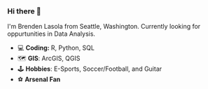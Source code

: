 ### Hi there 👋

I'm Brenden Lasola from Seattle, Washington. Currently looking for oppurtunities in Data Analysis.

* :computer:  **Coding:** R, Python, SQL
* :world_map: **GIS**: ArcGIS, QGIS
* :joystick: **Hobbies**: E-Sports, Soccer/Football, and Guitar
* :soccer: **Arsenal Fan**



<!--
**BrendenLasola/BrendenLasola** is a ✨ _special_ ✨ repository because its `README.md` (this file) appears on your GitHub profile.

Here are some ideas to get you started:

- 🔭 I’m currently working on ...
- 🌱 I’m currently learning ...
- 👯 I’m looking to collaborate on ...
- 🤔 I’m looking for help with ...
- 💬 Ask me about ...
- 📫 How to reach me: ...
- 😄 Pronouns: ...
- ⚡ Fun fact: ...
-->

